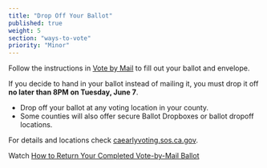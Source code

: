 ```yaml
---
title: "Drop Off Your Ballot"
published: true
weight: 5
section: "ways-to-vote"
priority: "Minor"
---
```

Follow the instructions in [Vote by Mail](#menu-item-vote-by-mail) to fill out your ballot and envelope. 

If you decide to hand in your ballot instead of mailing it, you must drop it off **no later than 8PM on Tuesday, June 7**.
- Drop off your ballot at any voting location in your county.
- Some counties will also offer secure Ballot Dropboxes or ballot dropoff locations. 

For details and locations check [caearlyvoting.sos.ca.gov](https://caearlyvoting.sos.ca.gov/).

Watch [How to Return Your Completed Vote-by-Mail Ballot](https://www.youtube.com/watch?v=hFH3YZrhBag&feature=youtu.be)
